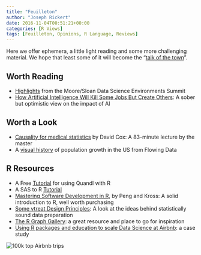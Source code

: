 ```yaml
---
title: "Feuilleton"
author: "Joseph Rickert"
date: 2016-11-04T00:51:21+00:00
categories: [R Views]
tags: [Feuilleton, Opinions, R Language, Reviews]
---
```


Here we offer ephemera, a little light reading and some more challenging material. We hope that least some of it will become the “[talk of the town](https://en.wikipedia.org/wiki/Feuilleton)”.

Worth Reading
-------------

-   [Highlights](http://www.askaswiss.com/2016/10/highlights-msdse-2016.html) from the Moore/Sloan Data Science Environments Summit
-   [How Artificial Intelligence Will Kill Some Jobs But Create Others](http://fortune.com/2016/10/12/artificial-intelligence-jobs/): A sober but optimistic view on the impact of AI

Worth a Look
------------

-   [Causality for medical statistics](https://www.youtube.com/watch?v=sMC138BNpQY) by David Cox: A 83-minute lecture by the master
-   A [visual history](http://flowingdata.com/2016/11/02/two-centuries-of-population-animated/) of population growth in the US from Flowing Data

R Resources
-----------

-   A Free [Tutorial](https://blog.quandl.com/quandl-data-using-r-online-tutorial) for using Quandl with R
-   A SAS to R [Tutorial](https://gallery.cortanaintelligence.com/Notebook/SAS-to-R-Tutorial-Part-1-1)
-   [Mastering Software Development in R](https://leanpub.com/msdr), by Peng and Kross: A solid introduction to R, well worth purchasing
-   [Some vtreat Design Principles](http://www.win-vector.com/blog/2016/11/some-vtreat-design-principles/): A look at the ideas behind statistically sound data preparation
-   [The R Graph Gallery](http://www.r-graph-gallery.com/): a great resource and place to go for inspiration
-   [Using R packages and education to scale Data Science at Airbnb](https://medium.com/airbnb-engineering/using-r-packages-and-education-to-scale-data-science-at-airbnb-906faa58e12d#.7mdu3xv0j): a case study

![100k top Airbnb trips](https://cdn-images-1.medium.com/max/2000/1*BTMbVFh_hziJJcaQ7TBRwg.png)


